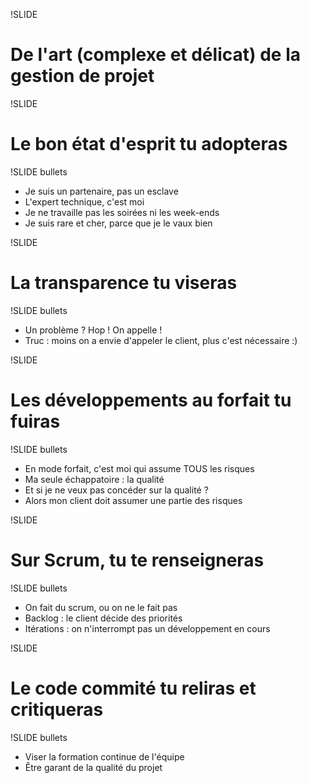 !SLIDE

# De l'art (complexe et délicat) de la gestion de projet #

!SLIDE

# Le bon état d'esprit tu adopteras #

!SLIDE bullets

* Je suis un partenaire, pas un esclave
* L'expert technique, c'est moi
* Je ne travaille pas les soirées ni les week-ends
* Je suis rare et cher, parce que je le vaux bien

!SLIDE

# La transparence tu viseras #

!SLIDE bullets

* Un problème ? Hop ! On appelle !
* Truc : moins on a envie d'appeler le client, plus c'est nécessaire :)

!SLIDE

# Les développements au forfait tu fuiras #

!SLIDE bullets

* En mode forfait, c'est moi qui assume TOUS les risques
* Ma seule échappatoire : la qualité
* Et si je ne veux pas concéder sur la qualité ?
* Alors mon client doit assumer une partie des risques

!SLIDE

# Sur Scrum, tu te renseigneras #

!SLIDE bullets

* On fait du scrum, ou on ne le fait pas
* Backlog : le client décide des priorités
* Itérations : on n'interrompt pas un développement en cours

!SLIDE

# Le code commité tu reliras et critiqueras #

!SLIDE bullets

* Viser la formation continue de l'équipe
* Être garant de la qualité du projet
